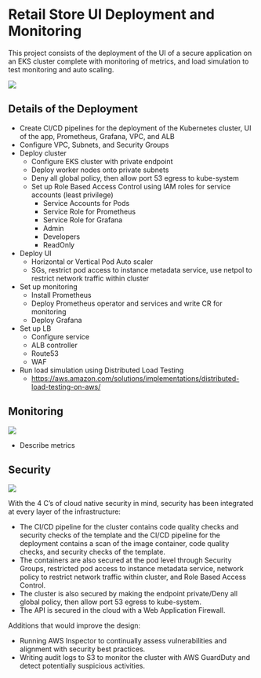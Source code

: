 # Retail Store UI Deployment and Monitoring 
This project consists of the deployment of the UI of a secure application on an EKS cluster complete with monitoring of metrics, and load simulation to test monitoring and auto scaling. 

![](https://github.com/smithashley/Retail-Store-UI-Deployment/blob/main/embedded_images/website.png)

## Details of the Deployment
- Create CI/CD pipelines for the deployment of the Kubernetes cluster, UI of the app, Prometheus, Grafana, VPC, and ALB
- Configure VPC, Subnets, and Security Groups 
- Deploy cluster
    - Configure EKS cluster with private endpoint
    - Deploy worker nodes onto private subnets
    - Deny all global policy, then allow port 53 egress to kube-system
    - Set up Role Based Access Control using IAM roles for service accounts (least privilege)
      - Service Accounts for Pods
      - Service Role for Prometheus
      - Service Role for Grafana
      - Admin 
      - Developers
      - ReadOnly
- Deploy UI 
    - Horizontal or Vertical Pod Auto scaler
    - SGs, restrict pod access to instance metadata service, use netpol to restrict network traffic within cluster
- Set up monitoring
    - Install Prometheus
    - Deploy Prometheus operator and services and write CR for monitoring
    - Deploy Grafana
- Set up LB
    - Configure service
    - ALB controller 
    - Route53
    - WAF
- Run load simulation using Distributed Load Testing
    - https://aws.amazon.com/solutions/implementations/distributed-load-testing-on-aws/

## Monitoring
![](https://github.com/smithashley/Retail-Store-UI-Deployment/blob/main/embedded_images/grafana.png)

- Describe metrics

## Security
![](https://github.com/smithashley/Retail-Store-UI-Deployment/blob/main/embedded_images/security.png)

With the 4 C’s of cloud native security in mind, security has been integrated at every layer of the infrastructure:
- The CI/CD pipeline for the cluster contains code quality checks and security checks of the template and the CI/CD pipeline for the deployment contains a scan of the image container, code quality checks, and security checks of the template.
- The containers are also secured at the pod level through Security Groups, restricted pod access to instance metadata service, network policy to restrict network traffic within cluster, and Role Based Access Control. 
- The cluster is also secured by making the endpoint private/Deny all global policy, then allow port 53 egress to kube-system. 
- The API is secured in the cloud with a Web Application Firewall.

Additions that would improve the design:
- Running AWS Inspector to continually assess vulnerabilities and alignment with security best practices.
- Writing audit logs to S3 to monitor the cluster with AWS GuardDuty and detect potentially suspicious activities.
